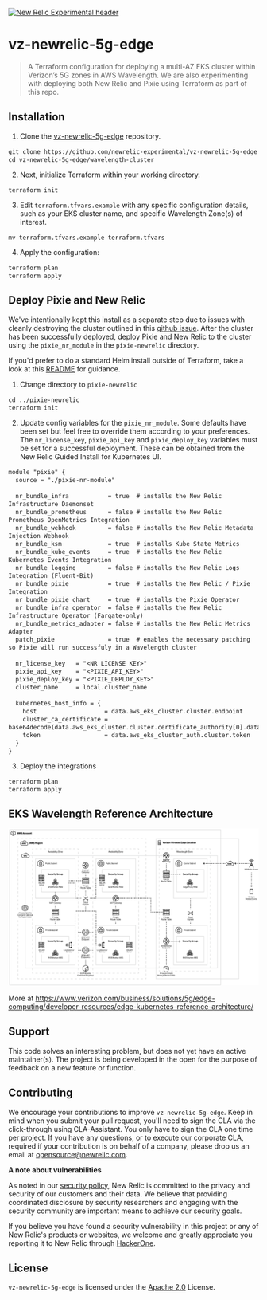 [![New Relic Experimental header](https://github.com/newrelic/opensource-website/raw/master/src/images/categories/Experimental.png)](https://opensource.newrelic.com/oss-category/#new-relic-experimental)

# vz-newrelic-5g-edge

>A Terraform configuration for deploying a multi-AZ EKS cluster within Verizon’s 5G zones in AWS Wavelength. We are also experimenting with deploying both New Relic and Pixie using Terraform as part of this repo.

## Installation

1. Clone the [vz-newrelic-5g-edge](https://github.com/newrelic-experimental/vz-newrelic-5g-edge.git) repository.

```
git clone https://github.com/newrelic-experimental/vz-newrelic-5g-edge
cd vz-newrelic-5g-edge/wavelength-cluster
```

2. Next, initialize Terraform within your working directory.

```
terraform init
```

3. Edit `terraform.tfvars.example` with any specific configuration details, such as your EKS cluster name, and specific Wavelength Zone(s) of interest.

```
mv terraform.tfvars.example terraform.tfvars
```

4. Apply the configuration:

```
terraform plan
terraform apply
```

## Deploy Pixie and New Relic

We've intentionally kept this install as a separate step due to issues with cleanly destroying the cluster outlined in this [github issue](https://github.com/hashicorp/terraform-provider-helm/issues/593).  After the cluster has been successfully deployed, deploy Pixie and New Relic to the cluster using the `pixie_nr_module` in the `pixie-newrelic` directory.

If you'd prefer to do a standard Helm install outside of Terraform, take a look at this [README](https://github.com/newrelic-experimental/vz-newrelic-5g-edge/blob/add-pixie-newrelic/pixie-newrelic/manual-install-README.md) for guidance.

1. Change directory to `pixie-newrelic`
```
cd ../pixie-newrelic
terraform init
```

2. Update config variables for the `pixie_nr_module`.  Some defaults have been set but feel free to override them according to your preferences.  The `nr_license_key`, `pixie_api_key` and `pixie_deploy_key` variables must be set for a successful deployment.  These can be obtained from the New Relic Guided Install for Kubernetes UI.

```
module "pixie" {
  source = "./pixie-nr-module"

  nr_bundle_infra           = true  # installs the New Relic Infrastructure Daemonset
  nr_bundle_prometheus      = false # installs the New Relic Prometheus OpenMetrics Integration
  nr_bundle_webhook         = false # installs the New Relic Metadata Injection Webhook
  nr_bundle_ksm             = true  # installs Kube State Metrics
  nr_bundle_kube_events     = true  # installs the New Relic Kubernetes Events Integration
  nr_bundle_logging         = false # installs the New Relic Logs Integration (Fluent-Bit)
  nr_bundle_pixie           = true  # installs the New Relic / Pixie Integration
  nr_bundle_pixie_chart     = true  # installs the Pixie Operator
  nr_bundle_infra_operator  = false # installs the New Relic Infrastructure Operator (Fargate-only)
  nr_bundle_metrics_adapter = false # installs the New Relic Metrics Adapter
  patch_pixie               = true  # enables the necessary patching so Pixie will run successfuly in a Wavelength cluster

  nr_license_key   = "<NR LICENSE KEY>"
  pixie_api_key    = "<PIXIE_API_KEY>"
  pixie_deploy_key = "<PIXIE_DEPLOY_KEY>"
  cluster_name     = local.cluster_name

  kubernetes_host_info = {
    host                   = data.aws_eks_cluster.cluster.endpoint
    cluster_ca_certificate = base64decode(data.aws_eks_cluster.cluster.certificate_authority[0].data)
    token                  = data.aws_eks_cluster_auth.cluster.token
  }
}
```

3. Deploy the integrations

```
terraform plan
terraform apply
```

## EKS Wavelength Reference Architecture

![EKS Wavelength Reference Architecture](./static/verizon_eks_reference_architecture.jpg)

More at https://www.verizon.com/business/solutions/5g/edge-computing/developer-resources/edge-kubernetes-reference-architecture/

## Support

This code solves an interesting problem, but does not yet have an active maintainer(s). The project is being developed in the open for the purpose of feedback on a new feature or function.

## Contributing
We encourage your contributions to improve `vz-newrelic-5g-edge`. Keep in mind when you submit your pull request, you'll need to sign the CLA via the click-through using CLA-Assistant. You only have to sign the CLA one time per project.
If you have any questions, or to execute our corporate CLA, required if your contribution is on behalf of a company,  please drop us an email at opensource@newrelic.com.

**A note about vulnerabilities**

As noted in our [security policy](../../security/policy), New Relic is committed to the privacy and security of our customers and their data. We believe that providing coordinated disclosure by security researchers and engaging with the security community are important means to achieve our security goals.

If you believe you have found a security vulnerability in this project or any of New Relic's products or websites, we welcome and greatly appreciate you reporting it to New Relic through [HackerOne](https://hackerone.com/newrelic).

## License
`vz-newrelic-5g-edge` is licensed under the [Apache 2.0](http://apache.org/licenses/LICENSE-2.0.txt) License.
